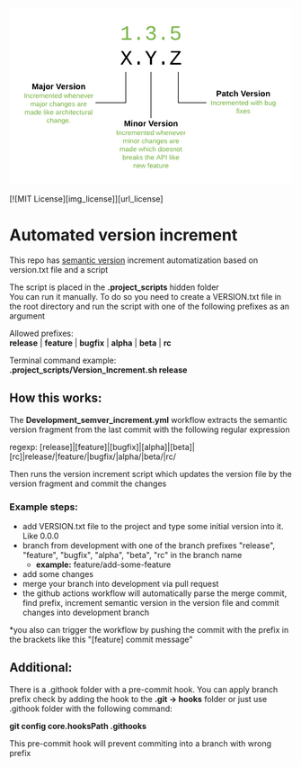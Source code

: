 ![image](https://github.com/Lemonbrush/Automated-versioning-actions/blob/main/Resources/semverScheme.png)  

[![MIT License][img_license]][url_license]  

# Automated version increment

This repo has [semantic version](https://semver.org) increment automatization based on version.txt file and a script

The script is placed in the **.project_scripts** hidden folder  
You can run it manually. To do so you need to create a VERSION.txt file in the root directory and run the script with one of the following prefixes as an argument  

Allowed prefixes:  
**release** | **feature** | **bugfix** | **alpha** | **beta** | **rc**

Terminal command example:  
**.project_scripts/Version_Increment.sh release**

## How this works:  

The **Development_semver_increment.yml** workflow extracts the semantic version fragment from the last commit with the following regular expression  

regexp: \[release]|\[feature]|\[bugfix]|\[alpha]|\[beta]|\[rc]|release/|feature/|bugfix/|alpha/|beta/|rc/    

Then runs the version increment script which updates the version file by the version fragment and commit the changes

### Example steps: 

- add VERSION.txt file to the project and type some initial version into it. Like 0.0.0
- branch from development with one of the branch prefixes "release", "feature", "bugfix", "alpha", "beta", "rc" in the branch name
  - **example:** feature/add-some-feature
- add some changes
- merge your branch into development via pull request
- the github actions workflow will automatically parse the merge commit, find prefix, increment semantic version in the version file and commit changes into development branch

*you also can trigger the workflow by pushing the commit with the prefix in the brackets like this "[feature] commit message"  

## Additional:

There is a .githook folder with a pre-commit hook. You can apply branch prefix check by adding the hook to the **.git -> hooks** folder or just use .githook folder with the following command:

**git config core.hooksPath .githooks**

This pre-commit hook will prevent commiting into a branch with wrong prefix
